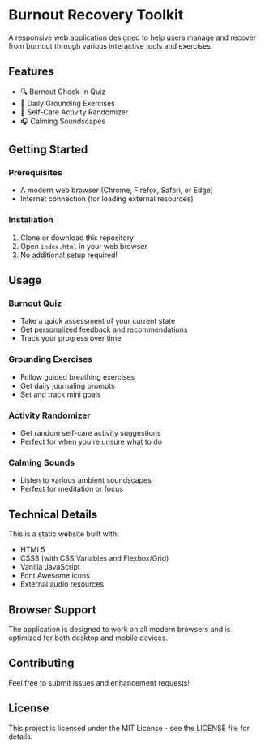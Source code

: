 # Burnout Recovery Toolkit

A responsive web application designed to help users manage and recover from burnout through various interactive tools and exercises.

## Features

- 🔍 Burnout Check-in Quiz
- 🧘 Daily Grounding Exercises
- 🎲 Self-Care Activity Randomizer
- 🎧 Calming Soundscapes

## Getting Started

### Prerequisites

- A modern web browser (Chrome, Firefox, Safari, or Edge)
- Internet connection (for loading external resources)

### Installation

1. Clone or download this repository
2. Open `index.html` in your web browser
3. No additional setup required!

## Usage

### Burnout Quiz
- Take a quick assessment of your current state
- Get personalized feedback and recommendations
- Track your progress over time

### Grounding Exercises
- Follow guided breathing exercises
- Get daily journaling prompts
- Set and track mini goals

### Activity Randomizer
- Get random self-care activity suggestions
- Perfect for when you're unsure what to do

### Calming Sounds
- Listen to various ambient soundscapes
- Perfect for meditation or focus

## Technical Details

This is a static website built with:
- HTML5
- CSS3 (with CSS Variables and Flexbox/Grid)
- Vanilla JavaScript
- Font Awesome icons
- External audio resources

## Browser Support

The application is designed to work on all modern browsers and is optimized for both desktop and mobile devices.

## Contributing

Feel free to submit issues and enhancement requests!

## License

This project is licensed under the MIT License - see the LICENSE file for details. 